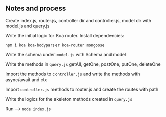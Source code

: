 ## Notes and process

Create index.js, router.js, controller dir and controller.js, model dir with model.js and query.js

Write the initial logic for Koa router. Install dependencies:

`npm i koa koa-bodyparser koa-router mongoose`

Write the schema under `model.js` with Schema and model

Write the methods in `query.js` getAll, getOne, postOne, putOne, deleteOne

Import the methods to `controller.js` and write the methods with async/await and ctx

Import `controller.js` methods to router.js and create the routes with path

Write the logics for the skeleton methods created in `query.js`

Run --> `node index.js`
